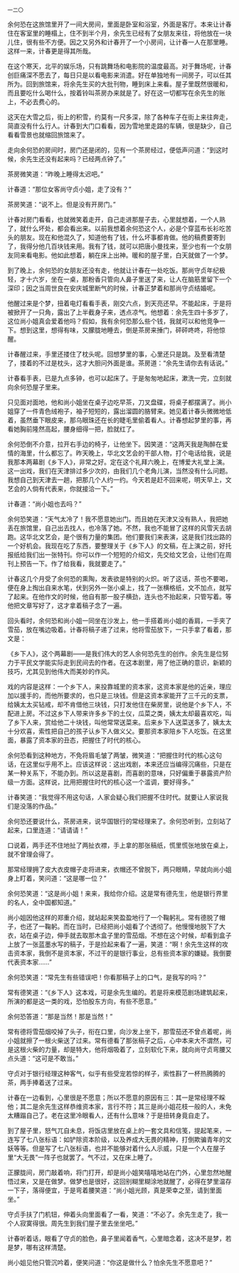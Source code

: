     一二〇 

   余何恐在这旅馆里开了一间大房间，里面是卧室和浴室，外面是客厅。本来让计春住在客室里的睡榻上，住不到半个月，余先生已经有了女朋友来往，将他放在一块儿住，很有些不方便。因之又另外和计春开了一个小房间，让计春一人在那里睡。这样一来，计春更是得其所哉。

   在这个寒天，北平的娱乐场，只有跳舞场和电影院的温度最高。对于舞场呢，计春创巨痛深不愿去了，每日只是以看电影来消遣。好在单独地有一间房子，可以任其所为。回到旅馆来，将余先生买的大批刊物，睡到床上来看。屋子里既然很暖和，而且要吃什么喝什么，按着铃叫茶房办来就是了。好在这一切都写在余先生的账上，不必去费心的。

   这天在大雪之后，街上的积雪，约莫有一尺多深，除了各种车子在街上来往奔走，简直没有什么行人。计春到大门口看看，因为雪地里走路的车辆，很是缺少，自己看看雪景也就缩回旅馆来了。

   走向余何恐的房间时，房门还是闭的，见有一个茶房经过，便低声问道：“到这时候，余先生还没有起来吗？已经两点钟了。”

   茶房微笑道：“昨晚上睡得太迟吧。”

   计春道：“那位女客尚守贞小姐，走了没有？”

   茶房笑道：“说不上。但是没有开房门。”

   计春对房门看看，也就微笑着走开，自己走进那屋子去，心里就想着，一个人熟了，就什么坏处，都会看出来。以前我想着余何恐这个人，必是个穿蓝布长衫吃苦头的朋友。现在和他混久了，知道他有了钱，什么坏事都肯做。他的稿费要寄到了，我得分他几百块钱来用。我有了钱，就可以把唐小曼找来，至少也有一个女朋友同来看电影。他如此想着，躺在床上出神。暖和的屋子里，白天就做了一个梦。

   到了晚上，余何恐的女朋友还没有走，他就让计春在一处吃饭。那尚守贞年纪极轻，才十六岁，坐在一桌，那粉香只管向人鼻子里送了来，让人在脑筋里留下一个深印；因之当周世良在安庆城里断气的时候，计春正梦着和那尚守贞结婚呢。

   他醒过来是个梦，扭着电灯看看手表，刚交六点，到天亮还早。不能起床，于是将被掀开了一只角，露出了上半截身子来，透点凉气。他想着：余先生四十多岁了，这位尚小姐真会爱着他吗？假如，我有余何恐那么些个钱，我就可以和他竞争一下。想到这里，想得有味，又朦胧地睡去，倒是茶房来捶门，砰砰咚咚，将他惊醒。

   计春醒过来，手里还搂住了枕头呢。回想梦里的事，心里还只是跳。及至看清楚了，搂着的不过是枕头，这才大胆问外面是谁。茶房道：“余先生请你去有话说。”

   计春看手表，已是九点多钟，也可以起床了。于是匆匆地起床，漱洗一完，立刻就向余何恐屋子里来。

   只见面对面地，他和尚小姐坐在桌子边吃早茶，刀叉盘碟，将桌子都摆满了。尚小姐穿了一件青色绒袍子，袖子短短的，露出溜圆的胳臂来。她见着计春头微微地低着，虽然垂下眼皮来，那乌眼珠还在长的睫毛里偷着看人。计春想起梦里的事，再看她胸前隆然高起，腰身细得一把，脸就红了。

   余何恐倒不介意，拉开右手边的椅子，让他坐下。因笑道：“这两天我是陶醉在爱情的海里，什么都忘了。昨天晚上，华北文艺会的干部人物，打个电话给我，说是我那本两幕剧《乡下人》，非常之好。定在这个礼拜六晚上，在博爱大礼堂上演。这一出戏，我们在天津排过多少次的，由我们几个老角儿演，当然没有什么问题。我想自己到天津去一趟，把那几个人约一约。今天若是赶不回来呢，明天早上，文艺会的人倘有代表来，你就接洽一下。”

   计春道：“尚小姐也去吗？”

   余何恐笑道：“天气太冷了！我不愿意她出门。而且她在天津又没有熟人，我把她丢在旅馆里，自己出去找人，也冷落了她。不然，我也不能冒了这样的风雪天去胡跑。这华北文艺会，是个很有力量的集团。他们要我们来表演，这是我们找出路的一个好机会。我现在吃了东西，要整理关于《乡下人》的文稿，在上演之前，好托报纸给我们出一张特刊。你可以作一个短短的介绍文，先交给文艺会，让他们在周刊上预告一下。作了给我看，我就要走了。”

   计春这几个月受了余何恐的熏陶，发表欲是特别的火炽。听了这话，茶也不要喝，便在身上掏出自来水笔，伏到另外一张小桌上，找了一张横格纸，文不加点，就写了起来。在他作文的时候，他自有那一股子横劲，连头也不抬起来，只管写着。等他把文章写好了，这才拿着稿子念了一遍。

   回头看时，余何恐和尚小姐一同坐在沙发上，他一手搭着尚小姐的香肩，一手夹了雪茄，放在嘴边吸着。计春将稿子递了过来，他将雪茄放下，一只手拿了看着，那文是：

   《乡下人》，这个两幕剧——是我们伟大的艺人余何恐先生的创作。余先生是位努力于平民文学能实际走到民间去的作者。在这本剧里，用了他正确的意识，新颖的技巧，尤其见到他伟大而美妙的作风。

   戏的内容是这样：一个乡下人，来投靠城里的资本家，这资本家是他的近亲，理应加以援手的，而他所要求的，也只是三块钱。但是这资本家能开了三千元的支票，给姨太太买钻戒，却不肯借他三块钱，只打发他住在柴房里，说他是个乡下人，不配进上房。不过这乡下人带来许多乡下的土仪，瓜菜之类，姨太太却最喜欢吃，叫了乡下人来，赏给他二十块钱，叫他常常送菜来。后来乡下人送菜送多了，姨太太十分欢喜，索性把自己的孩子认乡下人做义父。要那资本家陪乡下人吃饭。在这里面，暴露了资本家的丑态，把握住了时代的核心。

   余何恐看到这种地方，不免将眉毛皱了两皱，微笑道：“把握住时代的核心这句话，在这里似乎用不上。应该这样说：这出戏剧，本来还应当编得沉痛些，只是在某一种关系下，不能办到。所以这是喜剧，而喜剧的意味，只好偏重于暴露资产阶级一方面。这样说，比用把握住时代的核心这一个滥调，要好得多。”

   计春笑道：“我觉得不用这句话，人家会疑心我们把握不住时代。就要让人家说我们是没落的作品。”

   余何恐还要说什么，茶房进来，说华国银行的常经理来了。余何恐听到，立刻站了起来，口里连道：“请请请！”

   口说着，两手还不住地扯了两扯衣襟，手上拿的那张稿纸，慌里慌张地放在桌上，就不曾理会得了。

   那常经理拥了皮大衣皮帽子走将进来，衣帽还不曾脱下，两只眼睛，早就向尚小姐身上盯着，笑问道：“这是哪一位？”

   余何恐笑道：“这是尚小姐！来来，我给你介绍。这是常有德先生，他是银行界里的名人，全中国都知道。”

   尚小姐因他这样的郑重介绍，就站起来笑盈盈地行了一个鞠躬礼。常有德脱了帽子，也还了一鞠躬。而在当时，已经把尚小姐看了个透彻了。他慢慢地脱下了大衣，站在桌子边，伸手就去取那木盒子里的雪茄烟。不想在这个时候，却看到盒子上放了一张蓝墨水写的稿子，于是捡起来看了一遍，笑道：“啊！余先生这样的攻击资本家，我倒不是资本家，不过干的是银行事业，总有些资本家的嫌疑。我倒要代表资本家……”

   余何恐笑道：“常先生有些错误吧！你看那稿子上的口气，是我写的吗？”

   常有德笑道：“《乡下人》这本戏，可是余先生编的。若是将来模范剧场建筑起来，所演的都是这一类的戏，恐怕股东方向，有些不愿意。”

   余何恐答道：“那是当然！那是当然！”

   常有德将雪茄烟咬掉了头子，衔在口里，向沙发上坐下，那雪茄还不曾点着呢，尚小姐就擦了一根火柴送了过来。常有德看了那张稿子之后，心中本来大不谓然，可是这根火柴的力量，却是特大，他将烟吸着了，立刻软化下来，就向尚守贞弯腰又点头道：“这可是不敢当。”

   守贞对于银行经理这种客气，似乎有些受宠若惊的样子，索性斟了一杯热腾腾的茶，两手捧着送了过来。

   计春在一边看到，心里很是不愿意；所以不愿意的原因有三：其一是常经理不睬他；其二是余先生这样恭维资本家，言行不符；其三是尚小姐花枝一般的人，未免太糟蹋自己了。老在这里冷眼看人，还有什么意味？于是扭转身竟自走了。

   到了屋子里，怒气兀自未息，将饭店里放在桌上的一套文具和信笺，提起笔来，一连写了七八张标语：如铲除资本阶级，以及养成大无畏的精神，打倒欺骗青年的文妖等等。但是写了七八张标语，也并不能够对着什么人示威，只是一个人在屋子里“大无畏”一阵子也就罢了。气不过，又在床上睡了。

   正朦胧间，房门敲着响，将门打开，却是尚小姐笑嘻嘻地站在门外，心里忽然地醒悟过来，又是在做梦。做梦也是很好，这回别糊里糊涂地就醒了，必得在梦里温存一下子，落得便宜，于是弯着腰笑道：“尚小姐光顾，真是荣幸之至，请到里面坐。”

   守贞手扶了门机钮，伸着头向里面看了一看，笑道：“不必了。余先生走了，我一个人寂寞得很。周先生到我们屋子里去坐坐吧。”

   计春听着话，眼看了守贞的脸色，鼻子里闻着香气，心里暗念着，这决不是梦，若是梦，哪有这样清楚。

   尚小姐见他只管沉吟着，便笑问道：“你这是做什么？怕余先生不愿意吧？”

